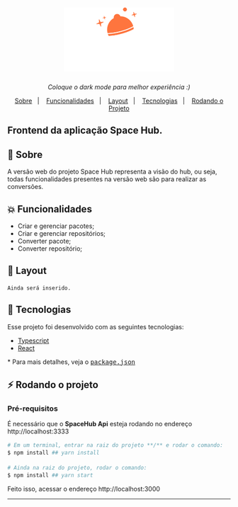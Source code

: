 <h1 align="center">
    <img alt="SpaceHub" title="#delicinha" src="https://raw.githubusercontent.com/matheusmercadante/space-hub/main/.github/spacehub.svg" width="250px" />
</h1>

<p align="center"><i>Coloque o dark mode para melhor experiência :)</i></p>

<p align="center">
  <a href="#rocket-sobre">Sobre</a>&nbsp;&nbsp;&nbsp;|&nbsp;&nbsp;&nbsp;
  <a href="#collision-funcionalidades">Funcionalidades</a>&nbsp;&nbsp;&nbsp;|&nbsp;&nbsp;&nbsp;
  <a href="#-layout">Layout</a>&nbsp;&nbsp;&nbsp;|&nbsp;&nbsp;&nbsp;
  <a href="#rocket-tecnologias">Tecnologias</a>&nbsp;&nbsp;&nbsp;|&nbsp;&nbsp;&nbsp;
  <a href="#zap-rodando-o-projeto">Rodando o Projeto</a>
</p>

<h2>
  <strong>Frontend</strong> da aplicação Space Hub.
</h2>

## 🚀 Sobre

A versão web do projeto Space Hub representa a visão do hub, ou seja, todas funcionalidades presentes na versão web são para realizar as conversões.

## :collision: Funcionalidades

- Criar e gerenciar pacotes;
- Criar e gerenciar repositórios;
- Converter pacote;
- Converter repositório;

## 🎨 Layout

```
Ainda será inserido.
```

## :rocket: Tecnologias

Esse projeto foi desenvolvido com as seguintes tecnologias:

- [Typescript](https://www.typescriptlang.org/)
- [React](https://reactnative.dev/)

\* Para mais detalhes, veja o <kbd>[package.json](./package.json)</kbd>

## :zap: Rodando o projeto

### Pré-requisitos

É necessário que o **SpaceHub Api** esteja rodando no endereço http://localhost:3333

```bash
# Em um terminal, entrar na raiz do projeto **/** e rodar o comando:
$ npm install ## yarn install

# Ainda na raiz do projeto, rodar o comando:
$ npm install ## yarn start
```

Feito isso, acessar o endereço http://localhost:3000

---
